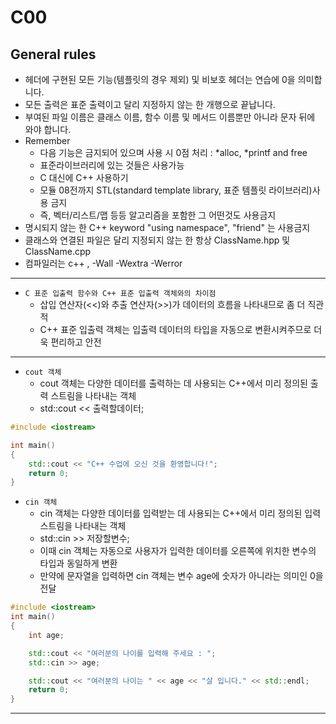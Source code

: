 # C00
## General rules
- 헤더에 구현된 모든 기능(템플릿의 경우 제외) 및 비보호 헤더는 연습에 0을 의미합니다.
- 모든 출력은 표준 출력이고 달리 지정하지 않는 한 개행으로 끝납니다.
- 부여된 파일 이름은 클래스 이름, 함수 이름 및 메서드 이름뿐만 아니라 문자 뒤에 와야 합니다.
- Remember
    - 다음 기능은 금지되어 있으며 사용 시 0점 처리 : *alloc, *printf and free
    - 표준라이브러리에 있는 것들은 사용가능
    - C 대신에 C++ 사용하기
    - 모듈 08전까지 STL(standard template library, 표준 템플릿 라이브러리)사용 금지
    - 즉, 벡터/리스트/맵 등등 알고리즘을 포함한 그 어떤것도 사용금지
- 명시되지 않는 한 C++ keyword "using namespace", "friend" 는 사용금지
- 클래스와 연결된 파일은 달리 지정되지 않는 한 항상 ClassName.hpp 및 ClassName.cpp
- 컴파일러는 c++ , -Wall -Wextra -Werror
---
- `C 표준 입출력 함수와 C++ 표준 입출력 객체와의 차이점`
    - 삽입 연산자(<<)와 추출 연산자(>>)가 데이터의 흐름을 나타내므로 좀 더 직관적
    - C++ 표준 입출력 객체는 입출력 데이터의 타입을 자동으로 변환시켜주므로 더욱 편리하고 안전
---
- `cout 객체`
    - cout 객체는 다양한 데이터를 출력하는 데 사용되는 C++에서 미리 정의된 출력 스트림을 나타내는 객체
    - std::cout << 출력할데이터;
```c++
#include <iostream>

int main()
{
	std::cout << "C++ 수업에 오신 것을 환영합니다!";
	return 0;
}
```
- `cin 객체`
    - cin 객체는 다양한 데이터를 입력받는 데 사용되는 C++에서 미리 정의된 입력 스트림을 나타내는 객체
    - std::cin >> 저장할변수;
    - 이때 cin 객체는 자동으로 사용자가 입력한 데이터를 오른쪽에 위치한 변수의 타입과 동일하게 변환
    - 만약에 문자열을 입력하면 cin 객체는 변수 age에 숫자가 아니라는 의미인 0을 전달
```c++
#include <iostream>
int main()
{
    int age;

    std::cout << "여러분의 나이를 입력해 주세요 : ";
    std::cin >> age;

    std::cout << "여러분의 나이는 " << age << "살 입니다." << std::endl;
    return 0;
}
```
---

